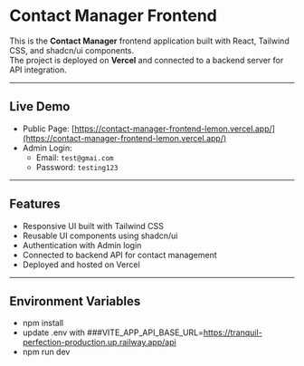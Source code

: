 # Contact Manager Frontend

This is the **Contact Manager** frontend application built with React, Tailwind CSS, and shadcn/ui components.  
The project is deployed on **Vercel** and connected to a backend server for API integration.

---

## Live Demo

- Public Page: [https://contact-manager-frontend-lemon.vercel.app/](https://contact-manager-frontend-lemon.vercel.app/)
- Admin Login:
  - Email: `test@gmai.com`
  - Password: `testing123`

---

## Features

- Responsive UI built with Tailwind CSS
- Reusable UI components using shadcn/ui
- Authentication with Admin login
- Connected to backend API for contact management
- Deployed and hosted on Vercel

---

## Environment Variables

- npm install
- update .env with ###VITE_APP_API_BASE_URL=https://tranquil-perfection-production.up.railway.app/api
- npm run dev
